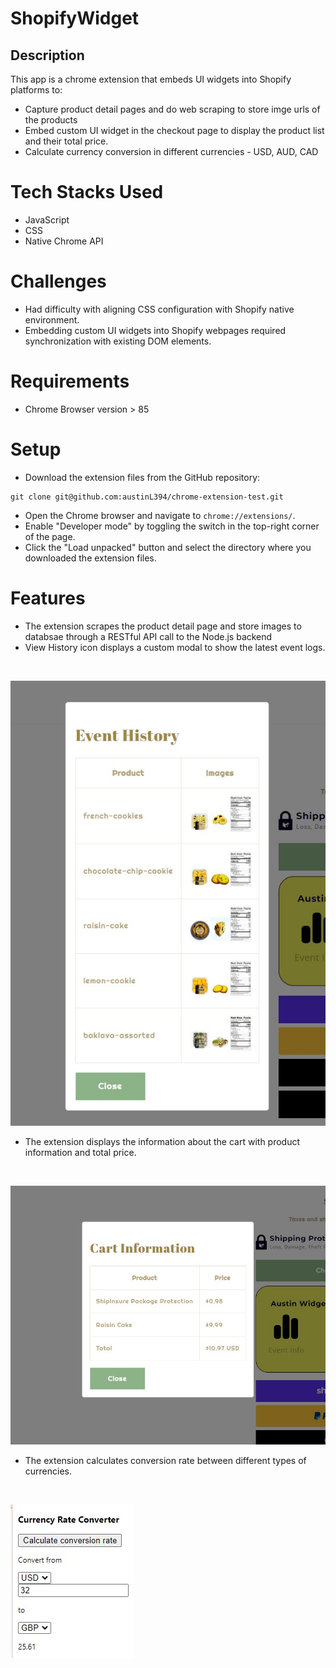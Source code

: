# ShopifyWidget

## Description
This app is a chrome extension that embeds UI widgets into Shopify platforms to:
- Capture product detail pages and do web scraping to store imge urls of the products
- Embed custom UI widget in the checkout page to display the product list and their total price.
- Calculate currency conversion in different currencies - USD, AUD, CAD

# Tech Stacks Used
- JavaScript
- CSS
- Native Chrome API

# Challenges
- Had difficulty with aligning CSS configuration with Shopify native environment.
- Embedding custom UI widgets into Shopify webpages required synchronization with existing DOM elements.

# Requirements
- Chrome Browser version > 85

# Setup
- Download the extension files from the GitHub repository:
```
git clone git@github.com:austinL394/chrome-extension-test.git
```
- Open the Chrome browser and navigate to `chrome://extensions/`.
- Enable "Developer mode" by toggling the switch in the top-right corner of the page.
- Click the "Load unpacked" button and select the directory where you downloaded the extension files.


# Features
- The extension scrapes the product detail page and store images to databsae through a RESTful API call to the Node.js backend
- View History icon displays a custom modal to show the latest event logs.
<br>

![Events](./images/events.jpg "View Info")

- The extension displays the information about the cart with product information and total price.
<br>

![Carts](./images/cart.jpg "Cart Info")
<br>

- The extension calculates conversion rate between different types of currencies.
<br>

![Currencies](./images/calculator.jpg "Calculator")